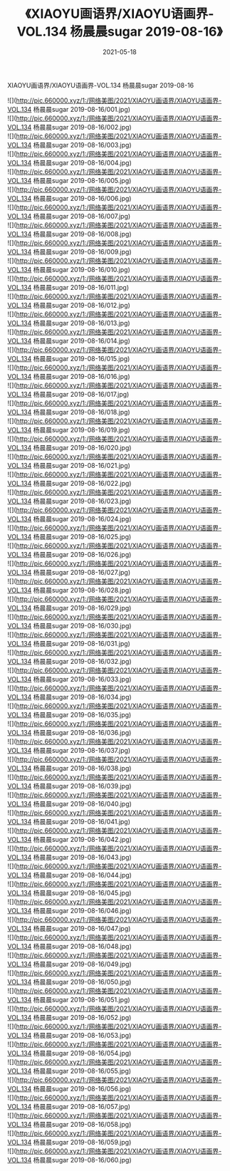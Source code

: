 ﻿---
layout: post
title:  《XIAOYU画语界/XIAOYU语画界-VOL.134 杨晨晨sugar 2019-08-16》
date:   2021-05-18
img: http://pic.660000.xyz/1:/网络美图/2021/XIAOYU画语界/XIAOYU语画界-VOL.134 杨晨晨sugar 2019-08-16/000.jpg
categories: [美女, 清纯, 唯美]
---

XIAOYU画语界/XIAOYU语画界-VOL.134 杨晨晨sugar 2019-08-16

 ![](http://pic.660000.xyz/1:/网络美图/2021/XIAOYU画语界/XIAOYU语画界-VOL.134 杨晨晨sugar 2019-08-16/001.jpg) <br>![](http://pic.660000.xyz/1:/网络美图/2021/XIAOYU画语界/XIAOYU语画界-VOL.134 杨晨晨sugar 2019-08-16/002.jpg) <br>![](http://pic.660000.xyz/1:/网络美图/2021/XIAOYU画语界/XIAOYU语画界-VOL.134 杨晨晨sugar 2019-08-16/003.jpg) <br>![](http://pic.660000.xyz/1:/网络美图/2021/XIAOYU画语界/XIAOYU语画界-VOL.134 杨晨晨sugar 2019-08-16/004.jpg) <br>![](http://pic.660000.xyz/1:/网络美图/2021/XIAOYU画语界/XIAOYU语画界-VOL.134 杨晨晨sugar 2019-08-16/005.jpg) <br>![](http://pic.660000.xyz/1:/网络美图/2021/XIAOYU画语界/XIAOYU语画界-VOL.134 杨晨晨sugar 2019-08-16/006.jpg) <br>![](http://pic.660000.xyz/1:/网络美图/2021/XIAOYU画语界/XIAOYU语画界-VOL.134 杨晨晨sugar 2019-08-16/007.jpg) <br>![](http://pic.660000.xyz/1:/网络美图/2021/XIAOYU画语界/XIAOYU语画界-VOL.134 杨晨晨sugar 2019-08-16/008.jpg) <br>![](http://pic.660000.xyz/1:/网络美图/2021/XIAOYU画语界/XIAOYU语画界-VOL.134 杨晨晨sugar 2019-08-16/009.jpg) <br>![](http://pic.660000.xyz/1:/网络美图/2021/XIAOYU画语界/XIAOYU语画界-VOL.134 杨晨晨sugar 2019-08-16/010.jpg) <br>![](http://pic.660000.xyz/1:/网络美图/2021/XIAOYU画语界/XIAOYU语画界-VOL.134 杨晨晨sugar 2019-08-16/011.jpg) <br>![](http://pic.660000.xyz/1:/网络美图/2021/XIAOYU画语界/XIAOYU语画界-VOL.134 杨晨晨sugar 2019-08-16/012.jpg) <br>![](http://pic.660000.xyz/1:/网络美图/2021/XIAOYU画语界/XIAOYU语画界-VOL.134 杨晨晨sugar 2019-08-16/013.jpg) <br>![](http://pic.660000.xyz/1:/网络美图/2021/XIAOYU画语界/XIAOYU语画界-VOL.134 杨晨晨sugar 2019-08-16/014.jpg) <br>![](http://pic.660000.xyz/1:/网络美图/2021/XIAOYU画语界/XIAOYU语画界-VOL.134 杨晨晨sugar 2019-08-16/015.jpg) <br>![](http://pic.660000.xyz/1:/网络美图/2021/XIAOYU画语界/XIAOYU语画界-VOL.134 杨晨晨sugar 2019-08-16/016.jpg) <br>![](http://pic.660000.xyz/1:/网络美图/2021/XIAOYU画语界/XIAOYU语画界-VOL.134 杨晨晨sugar 2019-08-16/017.jpg) <br>![](http://pic.660000.xyz/1:/网络美图/2021/XIAOYU画语界/XIAOYU语画界-VOL.134 杨晨晨sugar 2019-08-16/018.jpg) <br>![](http://pic.660000.xyz/1:/网络美图/2021/XIAOYU画语界/XIAOYU语画界-VOL.134 杨晨晨sugar 2019-08-16/019.jpg) <br>![](http://pic.660000.xyz/1:/网络美图/2021/XIAOYU画语界/XIAOYU语画界-VOL.134 杨晨晨sugar 2019-08-16/020.jpg) <br>![](http://pic.660000.xyz/1:/网络美图/2021/XIAOYU画语界/XIAOYU语画界-VOL.134 杨晨晨sugar 2019-08-16/021.jpg) <br>![](http://pic.660000.xyz/1:/网络美图/2021/XIAOYU画语界/XIAOYU语画界-VOL.134 杨晨晨sugar 2019-08-16/022.jpg) <br>![](http://pic.660000.xyz/1:/网络美图/2021/XIAOYU画语界/XIAOYU语画界-VOL.134 杨晨晨sugar 2019-08-16/023.jpg) <br>![](http://pic.660000.xyz/1:/网络美图/2021/XIAOYU画语界/XIAOYU语画界-VOL.134 杨晨晨sugar 2019-08-16/024.jpg) <br>![](http://pic.660000.xyz/1:/网络美图/2021/XIAOYU画语界/XIAOYU语画界-VOL.134 杨晨晨sugar 2019-08-16/025.jpg) <br>![](http://pic.660000.xyz/1:/网络美图/2021/XIAOYU画语界/XIAOYU语画界-VOL.134 杨晨晨sugar 2019-08-16/026.jpg) <br>![](http://pic.660000.xyz/1:/网络美图/2021/XIAOYU画语界/XIAOYU语画界-VOL.134 杨晨晨sugar 2019-08-16/027.jpg) <br>![](http://pic.660000.xyz/1:/网络美图/2021/XIAOYU画语界/XIAOYU语画界-VOL.134 杨晨晨sugar 2019-08-16/028.jpg) <br>![](http://pic.660000.xyz/1:/网络美图/2021/XIAOYU画语界/XIAOYU语画界-VOL.134 杨晨晨sugar 2019-08-16/029.jpg) <br>![](http://pic.660000.xyz/1:/网络美图/2021/XIAOYU画语界/XIAOYU语画界-VOL.134 杨晨晨sugar 2019-08-16/030.jpg) <br>![](http://pic.660000.xyz/1:/网络美图/2021/XIAOYU画语界/XIAOYU语画界-VOL.134 杨晨晨sugar 2019-08-16/031.jpg) <br>![](http://pic.660000.xyz/1:/网络美图/2021/XIAOYU画语界/XIAOYU语画界-VOL.134 杨晨晨sugar 2019-08-16/032.jpg) <br>![](http://pic.660000.xyz/1:/网络美图/2021/XIAOYU画语界/XIAOYU语画界-VOL.134 杨晨晨sugar 2019-08-16/033.jpg) <br>![](http://pic.660000.xyz/1:/网络美图/2021/XIAOYU画语界/XIAOYU语画界-VOL.134 杨晨晨sugar 2019-08-16/034.jpg) <br>![](http://pic.660000.xyz/1:/网络美图/2021/XIAOYU画语界/XIAOYU语画界-VOL.134 杨晨晨sugar 2019-08-16/035.jpg) <br>![](http://pic.660000.xyz/1:/网络美图/2021/XIAOYU画语界/XIAOYU语画界-VOL.134 杨晨晨sugar 2019-08-16/036.jpg) <br>![](http://pic.660000.xyz/1:/网络美图/2021/XIAOYU画语界/XIAOYU语画界-VOL.134 杨晨晨sugar 2019-08-16/037.jpg) <br>![](http://pic.660000.xyz/1:/网络美图/2021/XIAOYU画语界/XIAOYU语画界-VOL.134 杨晨晨sugar 2019-08-16/038.jpg) <br>![](http://pic.660000.xyz/1:/网络美图/2021/XIAOYU画语界/XIAOYU语画界-VOL.134 杨晨晨sugar 2019-08-16/039.jpg) <br>![](http://pic.660000.xyz/1:/网络美图/2021/XIAOYU画语界/XIAOYU语画界-VOL.134 杨晨晨sugar 2019-08-16/040.jpg) <br>![](http://pic.660000.xyz/1:/网络美图/2021/XIAOYU画语界/XIAOYU语画界-VOL.134 杨晨晨sugar 2019-08-16/041.jpg) <br>![](http://pic.660000.xyz/1:/网络美图/2021/XIAOYU画语界/XIAOYU语画界-VOL.134 杨晨晨sugar 2019-08-16/042.jpg) <br>![](http://pic.660000.xyz/1:/网络美图/2021/XIAOYU画语界/XIAOYU语画界-VOL.134 杨晨晨sugar 2019-08-16/043.jpg) <br>![](http://pic.660000.xyz/1:/网络美图/2021/XIAOYU画语界/XIAOYU语画界-VOL.134 杨晨晨sugar 2019-08-16/044.jpg) <br>![](http://pic.660000.xyz/1:/网络美图/2021/XIAOYU画语界/XIAOYU语画界-VOL.134 杨晨晨sugar 2019-08-16/045.jpg) <br>![](http://pic.660000.xyz/1:/网络美图/2021/XIAOYU画语界/XIAOYU语画界-VOL.134 杨晨晨sugar 2019-08-16/046.jpg) <br>![](http://pic.660000.xyz/1:/网络美图/2021/XIAOYU画语界/XIAOYU语画界-VOL.134 杨晨晨sugar 2019-08-16/047.jpg) <br>![](http://pic.660000.xyz/1:/网络美图/2021/XIAOYU画语界/XIAOYU语画界-VOL.134 杨晨晨sugar 2019-08-16/048.jpg) <br>![](http://pic.660000.xyz/1:/网络美图/2021/XIAOYU画语界/XIAOYU语画界-VOL.134 杨晨晨sugar 2019-08-16/049.jpg) <br>![](http://pic.660000.xyz/1:/网络美图/2021/XIAOYU画语界/XIAOYU语画界-VOL.134 杨晨晨sugar 2019-08-16/050.jpg) <br>![](http://pic.660000.xyz/1:/网络美图/2021/XIAOYU画语界/XIAOYU语画界-VOL.134 杨晨晨sugar 2019-08-16/051.jpg) <br>![](http://pic.660000.xyz/1:/网络美图/2021/XIAOYU画语界/XIAOYU语画界-VOL.134 杨晨晨sugar 2019-08-16/052.jpg) <br>![](http://pic.660000.xyz/1:/网络美图/2021/XIAOYU画语界/XIAOYU语画界-VOL.134 杨晨晨sugar 2019-08-16/053.jpg) <br>![](http://pic.660000.xyz/1:/网络美图/2021/XIAOYU画语界/XIAOYU语画界-VOL.134 杨晨晨sugar 2019-08-16/054.jpg) <br>![](http://pic.660000.xyz/1:/网络美图/2021/XIAOYU画语界/XIAOYU语画界-VOL.134 杨晨晨sugar 2019-08-16/055.jpg) <br>![](http://pic.660000.xyz/1:/网络美图/2021/XIAOYU画语界/XIAOYU语画界-VOL.134 杨晨晨sugar 2019-08-16/056.jpg) <br>![](http://pic.660000.xyz/1:/网络美图/2021/XIAOYU画语界/XIAOYU语画界-VOL.134 杨晨晨sugar 2019-08-16/057.jpg) <br>![](http://pic.660000.xyz/1:/网络美图/2021/XIAOYU画语界/XIAOYU语画界-VOL.134 杨晨晨sugar 2019-08-16/058.jpg) <br>![](http://pic.660000.xyz/1:/网络美图/2021/XIAOYU画语界/XIAOYU语画界-VOL.134 杨晨晨sugar 2019-08-16/059.jpg) <br>![](http://pic.660000.xyz/1:/网络美图/2021/XIAOYU画语界/XIAOYU语画界-VOL.134 杨晨晨sugar 2019-08-16/060.jpg) <br>